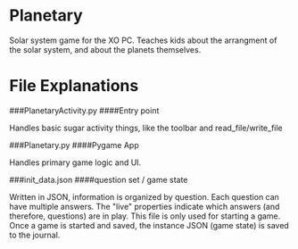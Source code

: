 Planetary
=========

Solar system game for the XO PC. Teaches kids about the arrangment of the solar system, and about the planets themselves.


File Explanations
=================


###PlanetaryActivity.py
####Entry point

Handles basic sugar activity things, like the toolbar and read_file/write_file


###Planetary.py
####Pygame App

Handles primary game logic and UI.


###init_data.json
####question set / game state

Written in JSON, information is organized by question. Each question can have multiple answers. The "live" properties indicate which answers (and therefore, questions) are in play. This file is only used for starting a game. Once a game is started and saved, the instance JSON (game state) is saved to the journal.
